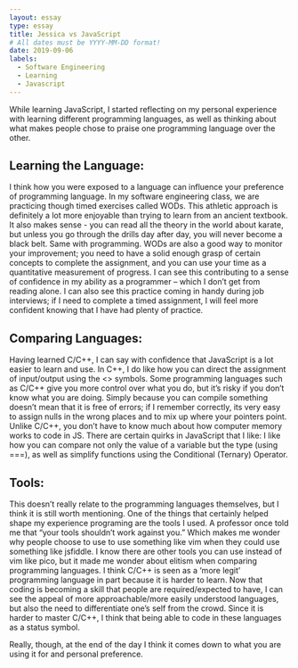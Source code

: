 ```yaml
---
layout: essay
type: essay
title: Jessica vs JavaScript 
# All dates must be YYYY-MM-DD format!
date: 2019-09-06
labels:
  - Software Engineering
  - Learning
  - Javascript
---
```


While learning JavaScript, I started reflecting on my personal experience with learning different programming languages, as well as thinking about what makes people chose to praise one programming language over the other. 

Learning the Language:
---
I think how you were exposed to a language can influence your preference of programming language. In my software engineering class, we are practicing though timed exercises called WODs. This athletic approach is definitely a lot more enjoyable than trying to learn from an ancient textbook. It also makes sense - you can read all the theory in the world about karate, but unless you go through the drills day after day, you will never become a black belt. Same with programming. WODs are also a good way to monitor your improvement; you need to have a solid enough grasp of certain concepts to complete the assignment, and you can use your time as a quantitative measurement of progress. I can see this contributing to a sense of confidence in my ability as a programmer – which I don’t get from reading alone. I can also see this practice coming in handy during job interviews; if I need to complete a timed assignment, I will feel more confident knowing that I have had plenty of practice.  

Comparing Languages: 
---
Having learned C/C++, I can say with confidence that JavaScript is a lot easier to learn and use. In C++, I do like how you can direct the assignment of input/output using the <> symbols. Some programming languages such as C/C++ give you more control over what you do, but it’s risky if  you don’t know what you are doing. Simply because you can compile something doesn’t mean that it is free of errors; if I remember correctly, its very easy to assign nulls in the wrong places and to mix up where your pointers point. Unlike C/C++, you don’t have to know much about how computer memory works to code in JS. There are certain quirks in JavaScript that I like: I like how you can compare not only the value of a variable but the type (using ===), as well as simplify functions using the Conditional (Ternary) Operator. 

Tools:
---
This doesn’t really relate to the programming languages themselves, but I think it is still worth mentioning. One of the things that certainly helped shape my experience programing are the tools I used. A professor once told me that “your tools shouldn’t work against you.” Which makes me wonder why people choose to use to use something like vim when they could use something like jsfiddle. I know there are other tools you can use instead of vim like pico, but it made me wonder about elitism when comparing programming languages. I think C/C++ is seen as a ‘more legit’ programming language in part because it is harder to learn. Now that coding is becoming a skill that people are required/expected to have, I can see the appeal of more approachable/more easily understood languages, but also the need to differentiate one’s self from the crowd. Since it is harder to master C/C++, I think that being able to code in these languages as a status symbol.  

Really, though, at the end of the day I think it comes down to what you are using it for and personal preference. 



